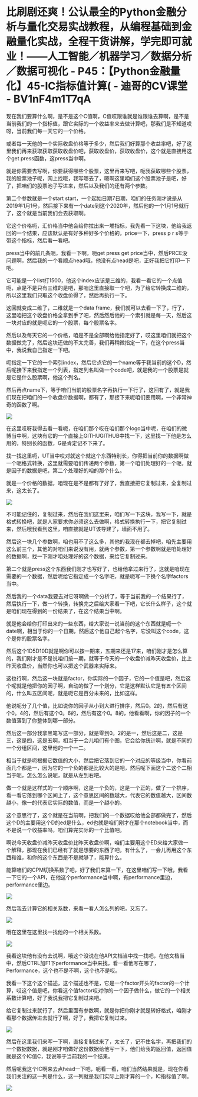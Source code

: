 # 比刷剧还爽！公认最全的Python金融分析与量化交易实战教程，从编程基础到金融量化实战，全程干货讲解，学完即可就业！——人工智能／机器学习／数据分析／数据可视化 - P45：【Python金融量化】45-IC指标值计算( - 迪哥的CV课堂 - BV1nF4m1T7qA

现在我们要算什么啊，是不是这个C值啊，C值哎跟谁就是谁跟谁去算啊，是不是当前我们的一个指标值，跟它实际的一个收益率来去做计算吧，那我们是不知道哎呀，当前我们每一天它的一个价格。

或者每一天他的一个实际收盘价格等于多少，然后我们好算那个收益率吧，好了这里我们再来获取获取获取收盘价吧，获取收盘价，获取收盘价，这个就是直接用这个get press函数，这press当中啊。

就是你需要去写啊，你要获得哪些个股票，这里再来写吧，呃我获取哪些个股票，我的股票池子呢，网上找哦，我写哪去了，嗯啊这里咱们这个股票池子是吧，好了，把咱们的股票池子写进来，然后以及我们的还有两个参数。

第二个参数就是一个start start，一个起始日期7日期，咱们的任务刚才说是从2019年1月1号，然后接下来有一个date到这个2020年，然后他的一个1月1号就行了，这个就是当前我们会去获取啊。

它这个价格呃，汇价格当中他会给你拉出来一堆指标，我先看一下这块，他给我返回的一个结果，应该默认是有好多种好多个价格的，price一下，press p r s等于带这个指标，然后看一看吧。

press当中的前几条呃，我看一下啊，呃get press get price当中，然后PRCE没问题啊，然后我的一个看顺点head哦，他没有点head是吧，正好我把它打印一下吧。

它可能是一个list打1500，他这个index应该是三维的，我看一看它的一个点值呃，点是不是只有三维的是吧，那咱这里直接取一个吧，为了给它转换成二维的，所以这里我们只取这个收盘价得了，然后再执行一下。

这回就变成二维了，二维就是一个data frame，我们就可以去看一下了，行了，这里咱把这个收盘价格全拿到手了吧，然后然后他的一个索引就是每一天，然后这一块对应的就是呃它的一个股票，每个股票名字。

然后以及每天它的一个价格，咱是不是全部啊给他指定好了，哎这里咱们就把这个数据做完了，然后这块还做的不太完善，我们再稍微指定一下，在这个press当中，我说我自己指定一下吧。

呃指定一下它的一个索引index，然后它点它的一个name等于我当前的这个D，然后呢接下来我指定一个列表，指定列名叫做一个code吧，就是我的一个股票是就是它是什么股票啊，他这个列名。

然后再点name下，等于咱们当前的股票名字再执行一下行了，这回有了，就是我们现在把咱们的一个收盘价数据啊，都有了，那接下来呢咱们要用啊，一个非常神奇的函数了啊。



![](img/a0e771206d217624135aabf347f6c588_1.png)

在这里哎呀我得去看一看呃，在咱们那个哎在咱们那个logo当中呢，在咱们的微博当中啊，这块有它的一个直接上GITHUGITHUB中找一下，这里找一下他是怎么用的，特别长的函数，G是肯定记不下来了。

找一找这里呃，UT当中哎对就这个就这个东西特别长，你得把当前你的数据啊做一个呃格式转换，这里就需要咱们传递两个参数，第一个咱们处理好的一个呃，就是因子的数据是吧，第二个处理好的咱的那个什么。

就是一个价格的数据，咱现在是不是都有了好了，我直接把它复制过来，全复制过来，这太长了。

![](img/a0e771206d217624135aabf347f6c588_3.png)

不可能记住的，复制过来，然后在我们这里来，咱们写一下这块，我写一下，就是格式转换吧，就是人家要求你必须这么去做啊，格式转换执行一下，把它复制过来，然后哦我看到这里，咱直接就是UT该导建了，墙面不用了。

然后这一块几个参数啊，咱也用不了这么多，其他的我现在都去掉吧，咱先主要用这么前三个，其他的对咱们来说没有用，就两个参数，第一个参数啊就是咱处理好的数据啊，找一下刚才咱处理好的这个数据，来给它复制过来。

第二个就是press这个东西我们刚才也写好了，也给他拿过来行了，这就是咱现在需要的一个数据，然后呢给它指定成一个名字吧，就是呃写一下换个名字factors当中。

然后我的一个data我要去对它呀啊做一个分析了，等于当前我的一个结果行了，然后执行一下，做一个转换，转换完之后给大家看一下吧，它长什么样子，这个就是咱们现在得到的一份结果了，在这个结果当中啊。

就是他会给你打印出来的一些东西，给大家说一说当前的这个东西就是呃一个date啊，相当于你的一个日期，然后这个他自己起个名字，它没叫这个code，这个是你的股票名字。

然后这个1D5D10D就是啊你可以按一期来，五期来还是17来，咱们刚才是怎么算的，我们刚才是不是说咱们按一期，就等于今天的一个收盘价减昨天收盘价，比上昨天收盘价，当然你也可以把这个武器来实际来。

这也行啊，然后这一块就是factor，你实际的一个因子，它的一个值是吧，然后这个呢就是他把你的因子啊，自动的做了一个划分，它是这样默认它是有五个区间的，什么叫五区间呢，就是呃它是百分未来的，比如这样。

他说呃分了几个值，比如说你的因子从小到大进行排序，然后0。2的，然后有这个0。4的，然后有这个0。6的，然后有这个0。8的，他看看啊，你的因子的一个数值落到了你整体到哪一部分。

然后这一部分我拿黑笔写这一部分，就是零到0。2的是一，然后这是二，这是三，这是四，这是五啊，相当于一会儿咱们有个图，它会给你统计啊，就是不同的一个分组区间，这里他的一个一二。

相当于就是呃根据它数值的大小，然后把它落到它的一个对应的等级当中，你看前面几个都是一，因为它的一个负的都是比较大的是吧，然后呢下面这个二这个二相当于呃，怎么怎么说呢，就是从左到右吧。

做一个就是这样式的一个顺序啊，这是一个负的，这是一个正的，做了一个排序，看一看它落到哪个区间上了，这个意思区间的数越大，代表它的数值越大，区间数越小，像一的代表它实际的数值，而是一个越小的。

这个意思行了，这个就是在当前啊，把我们的一个数据哎给他全部都做完了，然后这个D的主要用这个D的ed是什么，ed也就是咱们刚才在那个notebook当中，而不是说一个收益率吗，咱们算完实际的一个比值吧。

啊说今天收盘价减昨天收盘价比昨天收盘价啊，咱们主要用这个ED来给大家做一个解释，那现在我们已经有了就是想要的东西了吧，有什么了，一会儿再用这个东西和谁，和你的这个东西是不是就够了，能算什么。

能算咱们的CPM切换系数了吧，好了我们来算一下，在这里咱们写一下哦，我看一下它的一个API，在他这个performance当中啊，有performance里边，performance里边。



![](img/a0e771206d217624135aabf347f6c588_5.png)

然后我去计算它的相关系数，来看一看人怎么列的吧，又忘了。

![](img/a0e771206d217624135aabf347f6c588_7.png)

哦在这里在这里找一找他的一个相关系数。

![](img/a0e771206d217624135aabf347f6c588_9.png)

我看这块他有没有去说啊，哦这个没说在他API文档当中找一找吧，在他文档当中，然后CTRL加F1下performance当中来找，看一看他写在哪了，Performance，这个也不是不啊，这个也不是哎。

我看一下这个这个描述，这个描述也不是，它是一个factor开头的factor的一个计算，哎这个值是吧，你看这个值factor哎对你的一个因子做什么，做它的一个相关系数计算吧，好了我说我把它复制过来吧。

给它复制过来就行了，然后里面有参数啊，就是你把你刚才就是转好格式，咱刚才看那个数据传进去就行了啊，好了，我把它复制过来。



![](img/a0e771206d217624135aabf347f6c588_11.png)

然后在这里我们来写一下啊，直接复制过来了，太长了，记不住名字，再把我们的一个数据数据，就是刚才咱做好这份数据给他写一下，他们给我的返回值，返回值就是这个IC值C，我说等于当前我的一个结果。

然后呢我这个IC啊来去点head一下吧，呃看一看，咱们当然结果就是，现在你看我们关注的这一列是什么，这一列就是我们实际上刚才算的一个，IC指标值了啊。



![](img/a0e771206d217624135aabf347f6c588_13.png)